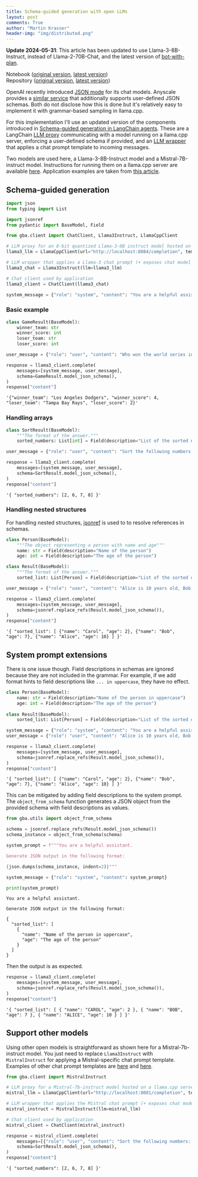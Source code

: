 ```yaml
---
title: Schema-guided generation with open LLMs
layout: post
comments: True
author: "Martin Krasser"
header-img: "img/distributed.png"
---
```


**Update 2024-05-31**: This article has been updated to use Llama-3-8B-Instruct, instead of Llama-2-70B-Chat, and the latest version of [bot-with-plan](https://github.com/krasserm/bot-with-plan).

Notebook ([original version](https://github.com/krasserm/grammar-based-agents/blob/wip-article-2/example_json.ipynb), [latest version](https://github.com/krasserm/grammar-based-agents/blob/master/json_mode.ipynb))  
Repository ([original version](https://github.com/krasserm/grammar-based-agents/tree/wip-article-2), [latest version](https://github.com/krasserm/grammar-based-agents/tree/master))

OpenAI recently introduced [JSON mode](https://platform.openai.com/docs/guides/text-generation/json-mode) for its chat models. Anyscale provides a [similar service](https://www.anyscale.com/blog/anyscale-endpoints-json-mode-and-function-calling-features) that additionally supports user-defined JSON schemas. Both do not disclose how this is done but it's relatively easy to implement it with grammar-based sampling in llama.cpp.

For this implementation I'll use an updated version of the components introduced in [Schema-guided generation in LangChain agents](/2023/12/10/grammar-based-agents/). These are a LangChain [LLM proxy](https://github.com/krasserm/grammar-based-agents/blob/master/gba/client/llamacpp.py) communicating with a model running on a llama.cpp server, enforcing a user-defined schema if provided, and an [LLM wrapper](https://github.com/krasserm/grammar-based-agents/blob/master/gba/client/chat.py) that applies a chat prompt template to incoming messages.

Two models are used here, a Llama-3-8B-Instruct model and a Mistral-7B-instruct model. Instructions for running them on a llama.cpp server are available [here](https://github.com/krasserm/grammar-based-agents/blob/master/README.md#getting-started). Application examples are taken from [this article](https://www.anyscale.com/blog/anyscale-endpoints-json-mode-and-function-calling-features).

## Schema-guided generation


```python
import json
from typing import List

import jsonref
from pydantic import BaseModel, Field

from gba.client import ChatClient, Llama3Instruct, LlamaCppClient

# LLM proxy for an 8-bit quantized Llama-3-8B instruct model hosted on a llama.cpp server
llama3_llm = LlamaCppClient(url="http://localhost:8084/completion", temperature=-1)

# LLM wrapper that applies a Llama-3 chat prompt (+ exposes chat model interface)
llama3_chat = Llama3Instruct(llm=llama3_llm)

# Chat client used by application
llama3_client = ChatClient(llama3_chat)
```


```python
system_message = {"role": "system", "content": "You are a helpful assistant."}
```

### Basic example


```python
class GameResult(BaseModel):
    winner_team: str
    winner_score: int
    loser_team: str
    loser_score: int

user_message = {"role": "user", "content": "Who won the world series in 2020?"}

response = llama3_client.complete(
    messages=[system_message, user_message],
    schema=GameResult.model_json_schema(),
)
response["content"]
```




    '{"winner_team": "Los Angeles Dodgers", "winner_score": 4, "loser_team": "Tampa Bay Rays", "loser_score": 2}'



### Handling arrays


```python
class SortResult(BaseModel):
    """The format of the answer."""
    sorted_numbers: List[int] = Field(description="List of the sorted numbers")

user_message = {"role": "user", "content": "Sort the following numbers: 2, 8, 6, 7"}

response = llama3_client.complete(
    messages=[system_message, user_message],
    schema=SortResult.model_json_schema(),
)
response["content"]
```




    '{ "sorted_numbers": [2, 6, 7, 8] }'



### Handling nested structures

For handling nested structures, [jsonref](https://github.com/gazpachoking/jsonref) is used to to resolve references in schemas.


```python
class Person(BaseModel):
    """The object representing a person with name and age"""
    name: str = Field(description="Name of the person")
    age: int = Field(description="The age of the person")

class Result(BaseModel):
    """The format of the answer."""
    sorted_list: List[Person] = Field(description="List of the sorted objects")

user_message = {"role": "user", "content": "Alice is 10 years old, Bob is 7 and Carol is 2. Sort them by age in ascending order."}

response = llama3_client.complete(
    messages=[system_message, user_message],
    schema=jsonref.replace_refs(Result.model_json_schema()),
)
response["content"]
```




    '{ "sorted_list": [ {"name": "Carol", "age": 2}, {"name": "Bob", "age": 7}, {"name": "Alice", "age": 10} ] }'



## System prompt extensions

There is one issue though. Field descriptions in schemas are ignored because they are not included in the grammar. For example, if we add format hints to field descriptions like `... in uppercase`, they have no effect.


```python
class Person(BaseModel):
    name: str = Field(description="Name of the person in uppercase")
    age: int = Field(description="The age of the person")
    
class Result(BaseModel):
    sorted_list: List[Person] = Field(description="List of the sorted objects")

system_message = {"role": "system", "content": "You are a helpful assistant."}
user_message = {"role": "user", "content": "Alice is 10 years old, Bob is 7 and Carol is 2. Sort them by age in ascending order."}

response = llama3_client.complete(
    messages=[system_message, user_message],
    schema=jsonref.replace_refs(Result.model_json_schema()),
)
response["content"]
```




    '{ "sorted_list": [ {"name": "Carol", "age": 2}, {"name": "Bob", "age": 7}, {"name": "Alice", "age": 10} ] }'



This can be mitigated by adding field descriptions to the system prompt. The `object_from_schema` function generates a JSON object from the provided schema with field descriptions as values.


```python
from gba.utils import object_from_schema

schema = jsonref.replace_refs(Result.model_json_schema())
schema_instance = object_from_schema(schema)

system_prompt = f"""You are a helpful assistant. 

Generate JSON output in the following format:

{json.dumps(schema_instance, indent=2)}"""

system_message = {"role": "system", "content": system_prompt}

print(system_prompt)
```

    You are a helpful assistant. 
    
    Generate JSON output in the following format:
    
    {
      "sorted_list": [
        {
          "name": "Name of the person in uppercase",
          "age": "The age of the person"
        }
      ]
    }


Then the output is as expected.


```python
response = llama3_client.complete(
    messages=[system_message, user_message],
    schema=jsonref.replace_refs(Result.model_json_schema()),
)
response["content"]
```




    '{ "sorted_list": [ { "name": "CAROL", "age": 2 }, { "name": "BOB", "age": 7 }, { "name": "ALICE", "age": 10 } ] }'



## Support other models

Using other open models is straightforward as shown here for a Mistral-7b-instruct model. You just need to replace `Llama3Instruct` with `MistralInstruct` for applying a Mistral-specific chat prompt template. Examples of other chat prompt templates are [here](https://github.com/langchain-ai/langchain/pull/8295#issuecomment-1668988543) and [here](https://github.com/langchain-ai/langchain/pull/8295#issuecomment-1811914445).


```python
from gba.client import MistralInstruct

# LLM proxy for a Mistral-7b-instruct model hosted on a llama.cpp server
mistral_llm = LlamaCppClient(url="http://localhost:8081/completion", temperature=-1)

# LLM wrapper that applies the Mistral chat prompt (+ exposes chat model interface)
mistral_instruct = MistralInstruct(llm=mistral_llm)

# Chat client used by application
mistral_client = ChatClient(mistral_instruct)

response = mistral_client.complete(
    messages=[{"role": "user", "content": "Sort the following numbers: 2, 8, 6, 7"}],
    schema=SortResult.model_json_schema(),
)
response["content"]
```




    '{ "sorted_numbers": [2, 6, 7, 8] }'
